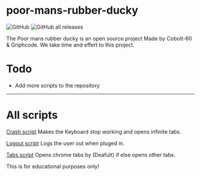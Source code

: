 # poor-mans-rubber-ducky
![GitHub](https://img.shields.io/github/license/Cobolt-60/poor-mans-rubber-ducky-?logo=git&style=flat-square) ![GitHub all releases](https://img.shields.io/github/downloads/Cobolt-60/poor-mans-rubber-ducky-/total?logo=Github&style=flat-square)

The Poor mans rubber ducky is an open source project Made by Cobolt-60 & Griphcode. We take time and effert to this project.

# Todo
- Add more scripts to the repository
--------------------

# All scripts
[Crash script](https://github.com/Cobolt-60/poor-mans-rubber-ducky-/crash.c) Makes the Keyboard stop working and opens infinite tabs.

[Logout script](https://github.com/Cobolt-60/poor-mans-rubber-ducky-/logout.c) Logs the user out when pluged in.

[Tabs script](https://github.com/Cobolt-60/poor-mans-rubber-ducky-/) Opens chrome tabs by (Deafult) if else opens other tabs.






This is for educational purposes only!
